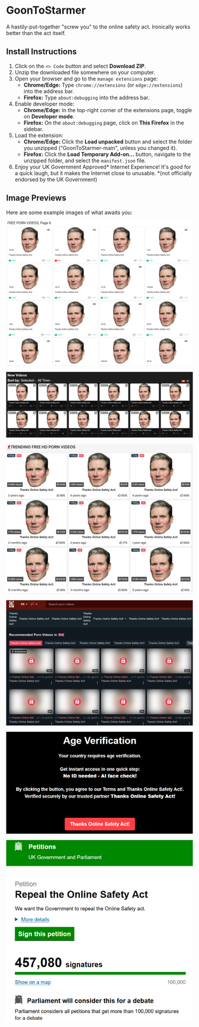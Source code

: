 # GoonToStarmer
A hastily-put-together "screw you" to the online safety act. Ironically works better than the act itself.

## Install Instructions

1.  Click on the `<> Code` button and select **Download ZIP**.
2.  Unzip the downloaded file somewhere on your computer.
3.  Open your browser and go to the `manage extensions` page:
    * **Chrome/Edge:** Type `chrome://extensions` (or `edge://extensions`) into the address bar.
    * **Firefox:** Type `about:debugging` into the address bar.
4.  Enable developer mode:
    * **Chrome/Edge:** In the top-right corner of the extensions page, toggle on **Developer mode**.
    * **Firefox:** On the `about:debugging` page, click on **This Firefox** in the sidebar.
5.  Load the extension:
    * **Chrome/Edge:** Click the **Load unpacked** button and select the folder you unzipped ("GoonToStarmer-main", unless you changed it).
    * **Firefox:** Click the **Load Temporary Add-on…** button, navigate to the unzipped folder, and select the `manifest.json` file.
6.  Enjoy your UK Government Approved* Internet Experience! It's good for a quick laugh, but it makes the Internet close to unusable.
*(not officially endorsed by the UK Government)

## Image Previews
Here are some example images of what awaits you:

![Doesn't Keir look so bashful?](./preview_images/1.png)

![No porn for bad boys. :3](./preview_images/2.png)

![These are all free sites with no verification by the way.](./preview_images/3.png)

![Some of the replacements are a bit... aggressive.](./preview_images/4.png)

![Thanks Online Safety Act!](./preview_images/5.png)

![Sign if you haven't. "No" doesn't always mean no when it comes to law.](./preview_images/6.png)